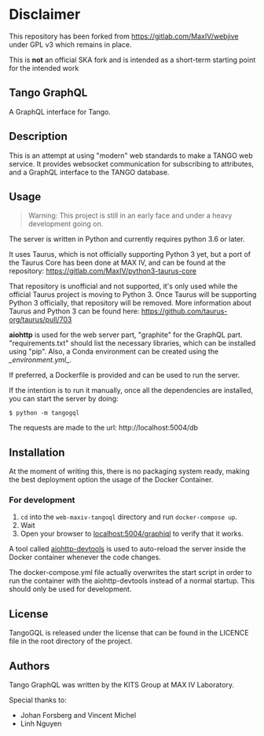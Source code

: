 # Disclaimer
This repository has been forked from https://gitlab.com/MaxIV/webjive under GPL v3 which remains in place.

This is **not** an official SKA fork and is intended as a short-term starting point for the intended work

## Tango GraphQL

A GraphQL interface for Tango.

## Description

This is an attempt at using "modern" web standards to make a TANGO web service. It provides websocket communication for subscribing to attributes, and a GraphQL interface to the TANGO database.

## Usage

> Warning: This project is still in an early face and under a heavy development going on.

The server is written in Python and currently requires python 3.6 or later.

It uses Taurus, which is not officially supporting Python 3 yet, but a port of the Taurus Core has been done at MAX IV, and can be found at the repository: https://gitlab.com/MaxIV/python3-taurus-core

That repository is unofficial and not supported, it's only used while the official Taurus project is moving to Python 3. Once Taurus will be supporting Python 3 officially, that repository will be removed. More information about Taurus and Python 3 can be found here: https://github.com/taurus-org/taurus/pull/703

__aiohttp__ is used for the web server part, "graphite" for the GraphQL part. "requirements.txt" should list the necessary libraries, which can be installed using "pip". Also, a Conda environment can be created using the *_environment.yml*_.

If preferred, a Dockerfile is provided and can be used to run the server.

If the intention is to run it manually, once all the dependencies are installed, you can start the server by doing:

```shell
$ python -m tangogql
```

The requests are made to the url: http://localhost:5004/db

## Installation

At the moment of writing this, there is no packaging system ready, making the best deployment option the usage of the Docker Container.

### For development

1. `cd` into the `web-maxiv-tangoql` directory and run `docker-compose up`.
2. Wait
3. Open your browser to [localhost:5004/graphiql](http://localhost:5004/graphiql) to verify that it works.

A tool called [aiohttp-devtools](https://github.com/aio-libs/aiohttp-devtools) is used to auto-reload the server inside the Docker container whenever the code changes.

The docker-compose.yml file actually overwrites the start script in order to run the container with the aiohttp-devtools instead of a normal startup. This should only be used for development.

## License

TangoGQL is released under the license that can be found in the LICENCE file in the root directory of the project.

## Authors

Tango GraphQL was written by the KITS Group at MAX IV Laboratory.

Special thanks to:

- Johan Forsberg and Vincent Michel
- Linh Nguyen
